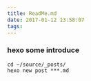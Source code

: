 ```yaml
---
title: ReadMe.md
date: 2017-01-12 13:58:07
tags:
---
```

### hexo some introduce
````
cd ~/source/_posts/
hexo new post ***.md
````
